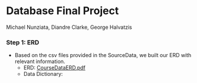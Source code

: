 # Database Final Project

Michael Nunziata, Diandre Clarke, George Halvatzis

### Step 1: ERD

- Based on the csv files provided in the SourceData, we built our ERD with relevant information.
    - ERD: [CourseDataERD.pdf](docs/CourseDataERD)
    - Data Dictionary: 